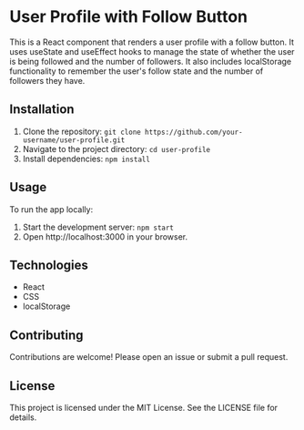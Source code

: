 # User Profile with Follow Button

This is a React component that renders a user profile with a follow button. It uses useState and useEffect hooks to manage the state of whether the user is being followed and the number of followers. It also includes localStorage functionality to remember the user's follow state and the number of followers they have.

## Installation

1. Clone the repository: `git clone https://github.com/your-username/user-profile.git`
2. Navigate to the project directory: `cd user-profile`
3. Install dependencies: `npm install`

## Usage

To run the app locally:

1. Start the development server: `npm start`
2. Open http://localhost:3000 in your browser.

## Technologies

- React
- CSS
- localStorage

## Contributing

Contributions are welcome! Please open an issue or submit a pull request.

## License

This project is licensed under the MIT License. See the LICENSE file for details.
